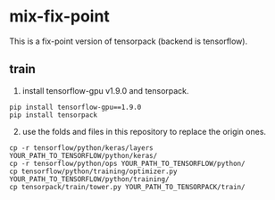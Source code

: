 # mix-fix-point

This is a fix-point version of tensorpack (backend is tensorflow).

## train

1. install tensorflow-gpu v1.9.0 and tensorpack.
```
pip install tensorflow-gpu==1.9.0
pip install tensorpack
```

2. use the folds and files in this repository to replace the origin ones.
```
cp -r tensorflow/python/keras/layers YOUR_PATH_TO_TENSORFLOW/python/keras/
cp -r tensorflow/python/ops YOUR_PATH_TO_TENSORFLOW/python/
cp tensorflow/python/training/optimizer.py YOUR_PATH_TO_TENSORFLOW/python/training/
cp tensorpack/train/tower.py YOUR_PATH_TO_TENSORPACK/train/

